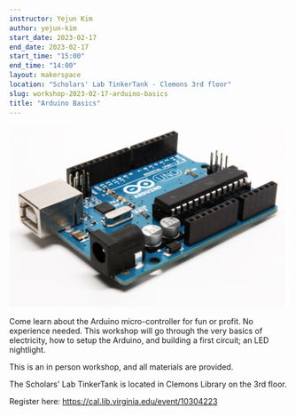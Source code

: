```yaml
---
instructor: Yejun Kim
author: yejun-kim
start_date: 2023-02-17
end_date: 2023-02-17
start_time: "15:00"
end_time: "14:00"
layout: makerspace
location: "Scholars' Lab TinkerTank - Clemons 3rd floor"
slug: workshop-2023-02-17-arduino-basics
title: "Arduino Basics"
---
```


![Arduino Basics](/assets/post-media/workshops/arduino.png)

Come learn about the Arduino micro-controller for fun or profit. No experience needed. This workshop will go through the very basics of electricity, how to setup the Arduino, and building a first circuit; an LED nightlight. 

This is an in person workshop, and all materials are provided.

The Scholars' Lab TinkerTank is located in Clemons Library on the 3rd floor.

Register here: [https://cal.lib.virginia.edu/event/10304223 ](https://cal.lib.virginia.edu/event/10304223)
